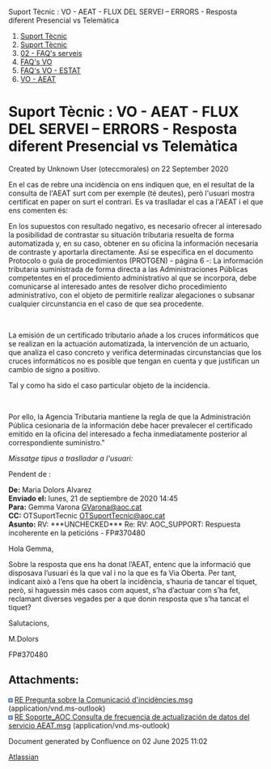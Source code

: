 Suport Tècnic : VO - AEAT - FLUX DEL SERVEI – ERRORS - Resposta diferent Presencial vs Telemàtica  

1.  [Suport Tècnic](index.html)
2.  [Suport Tècnic](13893782.html)
3.  [02 - FAQ's serveis](26313393.html)
4.  [FAQ's VO](28705575.html)
5.  [FAQ's VO - ESTAT](28705579.html)
6.  [VO - AEAT](VO---AEAT_36340975.html)

Suport Tècnic : VO - AEAT - FLUX DEL SERVEI – ERRORS - Resposta diferent Presencial vs Telemàtica
=================================================================================================

Created by Unknown User (oteccmorales) on 22 September 2020

En el cas de rebre una incidència on ens indiquen que, en el resultat de la consulta de l'AEAT surt com per exemple (té deutes), però l'usuari mostra certificat en paper on surt el contrari. Es va traslladar el cas a l'AEAT i el que ens comenten és:

  

En los supuestos con resultado negativo, es necesario ofrecer al interesado la posibilidad de contrastar su situación tributaria resuelta de forma automatizada y, en su caso, obtener en su oficina la información necesaria de contraste y aportarla directamente. Así se especifica en el documento Protocolo o guía de procedimientos (PROTGEN) - página 6 -: La información tributaria suministrada de forma directa a las Administraciones Públicas competentes en el procedimiento administrativo al que se incorpora, debe comunicarse al interesado antes de resolver dicho procedimiento administrativo, con el objeto de permitirle realizar alegaciones o subsanar cualquier circunstancia en el caso de que sea procedente. 

  

La emisión de un certificado tributario añade a los cruces informáticos que se realizan en la actuación automatizada, la intervención de un actuario, que analiza el caso concreto y verifica determinadas circunstancias que los cruces informáticos no es posible que tengan en cuenta y que justifican un cambio de signo a positivo. 

Tal y como ha sido el caso particular objeto de la incidencia. 

  

Por ello, la Agencia Tributaria mantiene la regla de que la Administración Pública cesionaria de la información debe hacer prevalecer el certificado emitido en la oficina del interesado a fecha inmediatamente posterior al correspondiente suministro." 

  

  

_Missatge tipus a traslladar a l'usuari:_

Pendent de :

**De:** Maria Dolors Alvarez  
**Enviado el:** lunes, 21 de septiembre de 2020 14:45  
**Para:** Gemma Varona <GVarona@aoc.cat>  
**CC:** OTSuportTecnic <OTSuportTecnic@aoc.cat>  
**Asunto:** RV: \*\*\*UNCHECKED\*\*\* Re: RV: AOC\_SUPPORT: Respuesta incoherente en la peticións - FP#370480

  

Hola Gemma,

Sobre la resposta que ens ha donat l’AEAT, entenc que la informació que disposava l’usuari és la que val i no la que es fa Via Oberta. Per tant, indicant això a l’ens que ha obert la incidència, s’hauria de tancar el tiquet, però, si haguessin més casos com aquest, s’ha d’actuar com s’ha fet, reclamant diverses vegades per a que donin resposta que s’ha tancat el tiquet?

  

Salutacions,

M.Dolors

FP#370480 

  

Attachments:
------------

![](images/icons/bullet_blue.gif) [RE Pregunta sobre la Comunicació d'incidències.msg](attachments/41519138/41519139.msg) (application/vnd.ms-outlook)  
![](images/icons/bullet_blue.gif) [RE Soporte\_AOC Consulta de frecuencia de actualización de datos del servicio AEAT.msg](attachments/41519138/41519140.msg) (application/vnd.ms-outlook)  

Document generated by Confluence on 02 June 2025 11:02

[Atlassian](http://www.atlassian.com/)